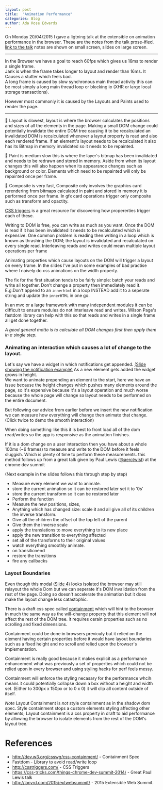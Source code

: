 ```yaml
---
layout: post
title:  "Animation Performance"
categories: Blog
author: Ada Rose Edwards
---
```


On Monday 20/04/2015 I gave a ligtning talk at the extensible on animation performance in the browser.
These are the notes from the talk prose-ified.  
[link to the talk](https://www.1am.club/~ada/ews-slides/) notes are shown on small screen, slides on large screen.

----

In the Browser we have a goal to reach 60fps which gives us 16ms to render a single frame.  
Jank is when the frame takes longer to layout and render than 16ms.
It Causes a stutter which feels bad.  
A long frame is caused by slow synchronous main thread activity this can be most simply a long main thread loop or blocking io (XHR or large local storage transactions).

However most commonly it is caused by the Layouts and Paints used to render the page.

---------

🐢 Layout is slowest, layout is where the browser calculates the positions and sizes of all the elements in the page. Making a small DOM change could potentially invalidate the entire DOM tree causing it to be recalculated an invalidated DOM is recalculated whenever a layout property is read and also each rendered frame. If an element's layout needs to be recalculated it also has its Bitmap in memory invalidated so it needs to be repainted.

🐢 Paint is medium slow this is where the layer's bitmap has been invalidated and needs to be redrawn and stored in memory. Aside from when its layout changes this will also happen when its appearance changes such as background or color. Elements which need to be repainted will only be repainted once per frame.

🐰 Composite is very fast, Composite only involves the graphics card rerendering from bitmaps calculated in paint and stored in memory it is performed once per frame. In gfx card operations trigger only composite such as transform and opactity.

[CSS triggers](http://csstriggers.com/) is a great resource for discovering how propererties trigger each of these.

Writing to DOM is free, you can write as much as you want.
Once the DOM is read if it has been invalidated it needs to be recalculated which is expensive.
One common problem is reading then writing in a loop which is known as thrashing the DOM; the layout is invalidated and recalculated on every single read.
Interleaving reads and writes could mean multiple layout operations per frame

Animating properties which cause layouts on the DOM will trigger a layout on every frame. In the slides I've put in some examples of bad practise where I naively do css animations on the width property.

The fix for the first situation tends to be fairly simple: batch your reads and write all together. Don't change a property then immediately read it.
E.g.Don't append to an `innerhtml` in a loop INSTEAD add it to a seperate string and update the `innerHTML` in one go.

In an mvc or a large framework with many independent modules it can be difficult to ensure modules do not interleave read and writes. Wilson Page's fastdom library can help with this so that reads and writes in a single frame all get done together.

*A good general motto is to calculate all DOM changes first then apply them in a single step.*

### Animating an interaction which causes a lot of change to the layout.

Let's say we have a widget in which notifications get appended. [(Slide showing the notification example)](https://www.1am.club/~ada/ews-slides/#slide-3) As a new element gets added the widget grows in height.  
We want to animate prepending an element to the start,
here we have an issue because the height changes which pushes many elements around the page,
so it's expensive because it's a layout operation and much worse because the whole page will change so layout needs to be performed on the entire document.

But following our advice from earlier before we insert the new notification we can measure how everything will change then animate that change. (Click twice to demo the smooth interaction)

When doing something like this it is best to front load all of the dom read/writes so the app is responsive as the animation finishes.

If it is a dom change on a user interaction then you have about a whole 100ms (~6 frames) to measure and write to the DOM before it feels sluggish. Which is plenty of time to perform these measurements.
this method follows up from a great talk given by Paul Lewis ([@aerotwist](https://twitter.com/aerotwist)) at the chrome dev summit

(Next example in the slides follows this through step by step)

* Measure every element we want to animate.
* store the current animation so it can be restored later set it to ‘0s’
* store the current transform so it can be restored later
* Perform the function
* Measure the new positions, sizes,
* Anything which has changed size: scale it and all give all of its children the inverse transform.
* Give all the children the offset of the top left of the parent
* Give them the inverse scale
* apply the translations to move everything to its new place
* apply the new transition to everything affected
* set all of the transforms to their original values
* watch everything smoothly animate.
* on transitionend
* restore the transitions
* fire any callbacks

### Layout Boundaries

Even though this modal [(Slide 4)](https://www.1am.club/~ada/ews-slides/#slide-4) looks isolated the browser may still relayout the whole Dom
but we can seperate it's DOM invalidation from the rest of the page.
Doing so doesn't accelerate the animation but it does make the layout change less catastophic.

There is a draft css spec called [containment](http://dev.w3.org/csswg/css-containment/) which will hint to the browser in much the same way as the will-change property that this element will not affect the rest of the DOM tree.
It requires cerain properties such as no scrolling and fixed dimensions.

Containment could be done in browsers previouly but it relied on the element having certain properties before it would have layout boundaries such as a fixed height and no scroll and relied upon the browser's implementation.

Containment is really good because it makes explicit as a performance enhancement what was previously a set of properties which could not be relied upon in every browser and using styling hacks for perf feels messy.

Containment will enforce the styling necasary for the performance whcih means it could potentially collapse down a box without a height and width set. (Either to 300px x 150px or to 0 x 0) it will clip all content outside of itself.

_Note_ Layout Containment is _not_ style containment as in the shadow dom spec.  Style containment stops a custom elements styling affecting other elements; Layout containment is a css property in draft to aid performance by allowing the browser to isolate elements from the rest of the DOM's layout tree.

# References
* http://dev.w3.org/csswg/css-containment/ - Containment Spec
* Fastdom - Library to avoid read/write loop
* http://csstriggers.com/ - CSS Triggers
* https://css-tricks.com/things-chrome-dev-summit-2014/ - Great Paul Lewis talk
* http://lanyrd.com/2015/extwebsummit/ - 2015 Extensible Web Summit.
